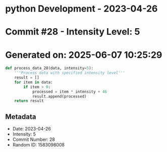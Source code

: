 ﻿# python Development - 2023-04-26
# Commit #28 - Intensity Level: 5
# Generated on: 2025-06-07 10:25:29
```python
def process_data_28(data, intensity=5):
    '''Process data with specified intensity level'''
    result = []
    for item in data:
        if item > 0:
            processed = item * intensity + 46
            result.append(processed)
    return result
```
## Metadata
- Date: 2023-04-26
- Intensity: 5
- Commit Number: 28
- Random ID: 1583098008
